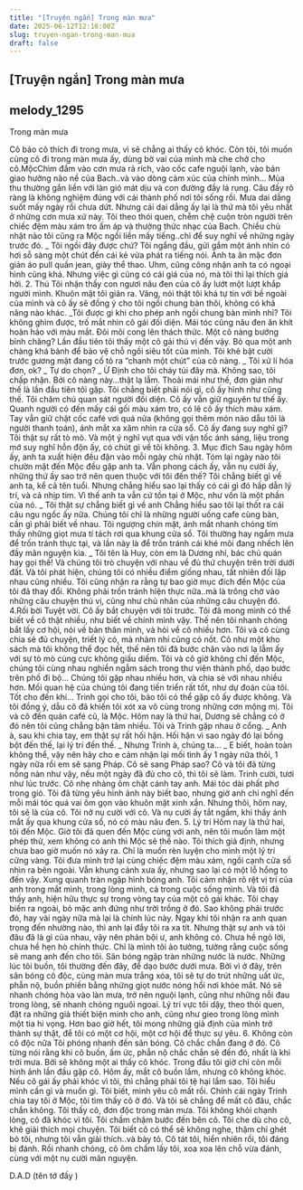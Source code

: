 ```yaml
---
title: "[Truyện ngắn] Trong màn mưa"
date: 2025-06-12T12:16:08Z
slug: truyen-ngan-trong-man-mua
draft: false
---
```


## [Truyện ngắn] Trong màn mưa

## melody_1295

Trong màn mưa
 
Cô bảo cô thích đi trong mưa, vì sẽ chẳng ai thấy cô khóc. Còn tôi, tôi muốn cùng cô đi trong màn mưa ấy, dùng bờ vai của mình mà che chở cho cô.MộcChìm đắm vào cơn mưa rả rích, vào cốc cafe nguội lạnh, vào bản giao hưởng não nề của Bach..và vào dòng cảm xúc của chính mình…
Mùa thu thường gắn liền với làn gió mát dịu và con đường đầy lá rụng. Câu đấy rõ ràng là không nghiệm đúng với cái thành phố nơi tôi sống rồi. Mưa dai dẳng suốt mấy ngày rồi chưa dứt. Nhưng cái dai dẳng ấy lại là thứ mà tôi yêu nhất ở những cơn mưa xứ này. Tôi theo thói quen, chễm chệ cuộn tròn người trên chiếc đệm màu xám tro ấm áp và thưởng thức nhạc của Bach. Chiều chủ nhật nào tôi cũng ra Mộc ngồi liền mấy tiếng..chỉ để suy nghĩ về những ngày trước đó.
_ Tôi ngồi đây được chứ?
Tôi ngẩng đầu, gửi gắm một ánh nhìn có hơi sỗ sàng một chút đến cái kẻ vừa phát ra tiếng nói. Anh ta ăn mặc đơn giản áo pull quần jean, giày thể thao. Uhm, cũng công nhận anh ta có ngoại hình cũng khá. Nhưng việc gì cũng có cái giá của nó, mà tôi thì lại thích giá hời.
 2. Thú
Tôi nhận thấy con ngươi nâu đen của cô ấy lướt một lượt khắp người mình. Khuôn mặt tôi giãn ra. Vâng, nói thật tôi khá tự tin với bề ngoài của mình và cô ấy sẽ đồng ý cho tôi ngồi chung bàn thôi, không có khả năng nào khác.
_Tôi được gì khi cho phép anh ngồi chung bàn mình nhỉ?
Tôi không ghìm được, trố mắt nhìn cô gái đối diện. Mái tóc cũng nâu đen ăn khít hoàn hảo với màu mắt. Đôi môi cong lên thách thức. Một cô nàng bướng bỉnh chăng? Lần đầu tiên tôi thấy một cô gái thú vị đến vậy. Bỏ qua một anh chàng khá bảnh để bảo vệ chỗ ngồi siêu tốt của mình. Tôi khẽ bật cười trước gương mặt đang cố tỏ ra “chanh một chút” của cô nàng.
_ Tôi xử lí hóa đơn, ok?
_ Tự do chọn?
_ Ừ
Định cho tôi cháy túi đây mà. Không sao, tôi chấp nhận. Bởi cô nàng này…thật lạ lẫm. Thoải mái như thế, đơn giản như thế là lần đầu tiên tôi gặp.
Tôi chẳng biết phải nói gì, cô ấy hình như cũng thế. Tôi chăm chú quan sát người đối diện. Cô ấy vẫn giữ nguyên tư thế ấy. Quanh người có đến mấy cái gối màu xám tro, có lẽ cô ấy thích màu xám. Tay vẫn giữ chặt cốc café vơi quá nửa (không gọi thêm món nào dẫu tôi là người thanh toán), ánh mắt xa xăm nhìn ra cửa sổ. Cô ấy đang suy nghĩ gì? Tôi thật sự rất tò mò. Và một ý nghĩ vụt qua với vận tốc ánh sáng, liệu trong mớ suy nghĩ hỗn độn ấy, có chút gì về tôi không.
 3. Mục đích
Sau ngày hôm ấy, anh ta xuất hiện đều đặn vào mỗi ngày chủ nhật. Tóm lại ngày nào tôi chườn mặt đến Mộc đều gặp anh ta. Vẫn phong cách ấy, vẫn nụ cười ấy, những thứ ấy sao trở nên quen thuộc với tôi đến thế? Tôi chẳng biết gì về anh ta, kể cả tên tuổi. Nhưng chẳng hiểu sao lại thấy có cái gì đó hấp dẫn lý trí, và cả nhịp tim. Vì thế anh ta vẫn cứ tồn tại ở Mộc, như vốn là một phần của nó.
_ Tôi thật sự chẳng biết gì về anh
Chẳng hiểu sao tôi lại thốt ra cái câu ngu ngốc ấy nữa. Chúng tôi chỉ là những người uống cafe cùng bàn, cần gì phải biết về nhau. Tôi ngượng chín mặt, ánh mắt nhanh chóng tím thấy những giọt mưa tí tách rơi qua khung cửa sổ. Tôi thường hay ngắm mưa để trốn tránh thực tại, và lần này là để trốn tránh cái khé môi đang nhếch lên đầy mãn nguyện kia.
_ Tôi tên là Huy, còn em là Dương nhỉ, bác chủ quán hay gọi thế!
Và chúng tôi trò chuyện với nhau về đủ thứ chuyện trên trời dưới đất. Và tôi phát hiện, chúng tôi có nhiều điểm giống nhau, tất nhiên đối lập nhau cũng nhiều. Tôi cũng nhận ra rằng tự bao giờ mục đích đến Mộc của tôi đã thay đổi. Không phải trốn tránh hiện thực nữa..mà là trông chờ vào những câu chuyện thú vị, cũng như chủ nhân của những câu chuyện đó.
 4.Rối bời
Tuyệt vời. Cô ấy bắt chuyện với tôi trước. Tôi đã mong mình có thể biết về cô thật nhiều, như biết về chính mình vậy. Thế nên tôi nhanh chóng bắt lấy cơ hội, nói về bản thân mình, và hỏi về cô nhiều hơn. Tôi và cô cùng chia sẻ đủ chuyện, triết lý có, mà nhảm nhí cũng có nốt. Cô như một kho sách mà tôi không thể đọc hết, thế nên tôi đã bước chân vào nơi lạ lẫm ấy với sự tò mò cùng cực không giấu diếm. Tôi và cô giờ không chỉ đến Mộc, chúng tôi cùng nhau nghiền ngẫm sách trong thư viện thành phố, dạo bước trên phố đi bộ… Chúng tôi gặp nhau nhiều hơn, và chia sẻ với nhau nhiều hơn. Mối quan hệ của chúng tôi đang tiến triển rất tốt, như dự đoán của tôi. Tốt cho đến khi…
Trinh gọi cho tôi, bảo tôi có thể gặp cô ấy được không. Và tôi đồng ý, dẫu cô đã khiến tôi xót xa vô cùng trong những cơn mộng mị. Tôi và cô đến quán café cũ, là Mộc. Hôm nay là thứ hai, Dương sẽ chẳng có ở đó nên tôi cũng chẳng bận tâm nhiều. Tôi và Trinh gặp nhau ở cổng.
_ Anh à, sau khi chia tay, em thật sự rất hối hận. Hối hận vì sao ngày đó lại bồng bột đến thế, lại lý trí đến thế.
_ Nhưng Trinh à, chúng ta…
_ E biết, hoàn toàn không thể, vậy nên hãy cho e cảm nhận lại mối tình ấy 1 ngày nữa thôi, 1 ngày nữa rồi em sẽ sang Pháp.
Cô sẽ sang Pháp sao? Cô và tôi đã từng nồng nàn như vậy, nếu một ngày đã đủ cho cô, thì tôi sẽ làm.
Trinh cười, tươi như lúc trước. Cô nhẹ nhàng ôm chặt cánh tay anh. Mái tóc dài phất phơ trong gió. Tôi đã từng yêu hình ảnh này biết bao, nhưng giờ anh chỉ nghĩ đến mỗi mái tóc quá vai ôm gọn vào khuôn mặt xinh xắn. Nhưng thôi, hôm nay, tôi sẽ là của cô. Tôi nở nụ cười với cô. Và nụ cười ấy tắt ngấm, khi thấy ánh mắt ấy qua khung cửa sổ, nó có màu nâu đen.
 5. Lý trí
Hôm nay là thứ hai, tôi đến Mộc. Giờ tôi đã quen đến Mộc cùng với anh, nên tôi muốn làm một phép thử, xem không có anh thì Mộc sẽ thế nào. Tôi thích giả định, nhưng chưa bao giờ muốn nó xảy ra. Chỉ là muốn rèn luyện cho mình một lý trí cững vàng. Tôi đưa mình trở lại cùng chiếc đệm màu xám, ngồi cạnh cửa sổ nhìn ra bên ngoài. Vẫn khung cảnh xưa ấy, nhưng sao lại có một lỗ hổng to đến vậy. Xung quanh tràn ngập hình bóng anh. Tôi cảm nhận rõ rệt vị trí của anh trong mắt mình, trong lòng mình, cả trong cuộc sống mình. Và tôi đã thấy anh, hiện hữu thực sự trong vòng tay của một cô gái khác.
Tôi chạy biến ra ngoài, bỏ mặc anh đứng như trời trồng ở đó. Sao không phải trước đó, hay vài ngày nữa mà lại là chính lúc này. Ngay khi tôi nhận ra anh quan trọng đến nhường nào, thì anh lại đẩy tôi ra xa tít. Nhưng thật sự anh và tôi đâu đã là gì của nhau, vậy nên phản bội ư, anh không có. Chưa hề ngỏ lời, chưa hề hẹn hò chính thức. Chỉ là mình tôi ảo tưởng, tưởng rằng cuộc sống sẽ mang anh đến cho tôi. Sân bóng ngập tràn những nước là nước. Những lúc tôi buồn, tôi thường đến đây, để dạo bước dưới mưa. Bởi vì ở đây, trên sân bóng cô độc, cùng màn mưa trắng xóa, tôi sẽ tự do trút những uất ức, phẫn nộ, buồn phiền bằng những giọt nước nóng hổi nơi khóe mắt. Nó sẽ nhanh chóng hòa vào làn mưa, trở nên nguội lạnh, cũng như những nỗi đau trong lòng, sẽ nhanh chóng nguôi ngoai. Lý trí vực tôi dậy, theo thói quen, đặt ra những giả thiết biện minh cho anh, cũng như gieo trong lòng mình một tia hi vọng. Hơn bao giờ hết, tôi mong những giả định của mình trở thành sự thật, để tôi có một cơ hội, một cơ hội để thực sự yêu.
 6. Không còn cô độc nữa
Tôi phóng nhanh đến sân bóng. Cô chắc chắn đang ở đó. Cô từng nói rằng khi cô buồn, ấm ức, phẫn nộ chắc chắn sẽ đến đó, nhất là khi trời mưa. Bởi sẽ không một ai thấy cô khóc. Trong đầu tôi giờ chỉ còn mỗi hình ảnh lần đầu gặp cô. Hôm ấy, mắt cô buồn lắm, nhưng cô không khóc. Nếu cô gái ấy phải khóc vì tôi, thì chẳng phải tôi tệ hại lắm sao. Tôi hiểu mình cần gì và muốn gì. Tôi biết, mình yêu cô mất rồi. Chính cái ngày Trinh chia tay tôi ở Mộc, tôi tìm thấy cô ở đó. Và tôi sẽ chẳng để mất cô đâu, chắc chắn không.
Tôi thấy cô, đơn độc trong màn mưa. Tôi không khỏi chạnh lòng, cô đã khóc vì tôi. Tôi chầm chậm bước đến bên cô. Tôi che dù cho cô, khẽ giải thích mọi chuyện. Tôi biết cô có thể sẽ không nghe, thậm chí ghét bỏ tôi, nhưng tôi vẫn giải thích..và bày tỏ. Cô tát tôi, hiển nhiên rồi, tôi đáng bị đánh. Rồi nhanh chóng, cô ôm chầm lấy tôi, xoa xoa lên chỗ vừa đánh, cùng với một nụ cười mãn nguyện.

D.A.D (tên tớ đấy  )